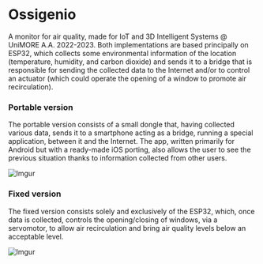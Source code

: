 # Ossigenio
A monitor for air quality, made for IoT and 3D Intelligent Systems @ UniMORE A.A. 2022-2023.
Both implementations are based principally on ESP32, which collects some environmental information of the location (temperature, humidity, and carbon dioxide) and sends it to a bridge that is responsible for sending the collected data to the Internet and/or to control an actuator (which could operate the opening of a window to promote air recirculation). 

### Portable version
The portable version consists of a small dongle that, having collected various data, sends it to a smartphone acting as a bridge, running a special application, between it and the Internet.
The app, written primarily for Android but with a ready-made iOS porting, also allows the user to see the previous situation thanks to information collected from other users.

![Imgur](https://user-images.githubusercontent.com/4050967/214251875-95307e63-219d-483b-baf8-008ece1dbdb0.jpg)

### Fixed version
The fixed version consists solely and exclusively of the ESP32, which, once data is collected, controls the opening/closing of windows, via a servomotor, to allow air recirculation and bring air quality levels below an acceptable level.

![Imgur](https://user-images.githubusercontent.com/4050967/214252089-7a0dd76d-0b9c-47e1-b565-18e969a560d7.jpg)
